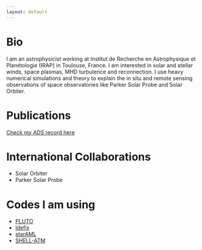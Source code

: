 ```yaml
---
layout: default
---
```


# Bio

I am an astrophysicist working at Institut de Recherche en Astrophysique et Planétologie (IRAP) in Toulouse, France. I am interested in solar and stellar winds, space plasmas, MHD turbulence and reconnection. I use heavy numerical simulations and theory to explain the in situ and remote sensing observations of space observatories like Parker Solar Probe and Solar Orbiter.

# Publications

[Check my ADS record here](https://ui.adsabs.harvard.edu/search/filter_property_fq_property=AND&filter_property_fq_property=property%3A%22refereed%22&fq=%7B!type%3Daqp%20v%3D%24fq_property%7D&fq_property=(property%3A%22refereed%22)&q=author%3A%22R%C3%A9ville%2C%20V%22&sort=date%20desc%2C%20bibcode%20desc&p_=0)

# International Collaborations

* Solar Orbiter
* Parker Solar Probe

# Codes I am using

* [PLUTO](http://plutocode.ph.unito.it/)
* [Idefix](https://github.com/idefix-code/idefix)
* [starAML](https://github.com/vreville/starAML)
* [SHELL-ATM](https://git.ias.u-psud.fr/ebuchlin/shell-atm)
